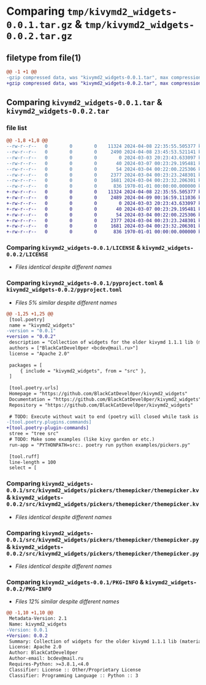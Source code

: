 # Comparing `tmp/kivymd2_widgets-0.0.1.tar.gz` & `tmp/kivymd2_widgets-0.0.2.tar.gz`

## filetype from file(1)

```diff
@@ -1 +1 @@
-gzip compressed data, was "kivymd2_widgets-0.0.1.tar", max compression
+gzip compressed data, was "kivymd2_widgets-0.0.2.tar", max compression
```

## Comparing `kivymd2_widgets-0.0.1.tar` & `kivymd2_widgets-0.0.2.tar`

### file list

```diff
@@ -1,8 +1,8 @@
--rw-r--r--   0        0        0    11324 2024-04-08 22:35:55.505377 kivymd2_widgets-0.0.1/LICENSE
--rw-r--r--   0        0        0     2490 2024-04-08 23:45:53.521141 kivymd2_widgets-0.0.1/pyproject.toml
--rw-r--r--   0        0        0        0 2024-03-03 20:23:43.633097 kivymd2_widgets-0.0.1/src/kivymd2_widgets/__init__.py
--rw-r--r--   0        0        0       40 2024-03-07 00:23:29.195481 kivymd2_widgets-0.0.1/src/kivymd2_widgets/pickers/__init__.py
--rw-r--r--   0        0        0       54 2024-03-04 00:22:00.225306 kivymd2_widgets-0.0.1/src/kivymd2_widgets/pickers/themepicker/__init__.py
--rw-r--r--   0        0        0     2377 2024-03-04 00:23:23.248301 kivymd2_widgets-0.0.1/src/kivymd2_widgets/pickers/themepicker/themepicker.kv
--rw-r--r--   0        0        0     1681 2024-03-04 00:23:32.206301 kivymd2_widgets-0.0.1/src/kivymd2_widgets/pickers/themepicker/themepicker.py
--rw-r--r--   0        0        0      836 1970-01-01 00:00:00.000000 kivymd2_widgets-0.0.1/PKG-INFO
+-rw-r--r--   0        0        0    11324 2024-04-08 22:35:55.505377 kivymd2_widgets-0.0.2/LICENSE
+-rw-r--r--   0        0        0     2489 2024-04-09 00:16:59.111036 kivymd2_widgets-0.0.2/pyproject.toml
+-rw-r--r--   0        0        0        0 2024-03-03 20:23:43.633097 kivymd2_widgets-0.0.2/src/kivymd2_widgets/__init__.py
+-rw-r--r--   0        0        0       40 2024-03-07 00:23:29.195481 kivymd2_widgets-0.0.2/src/kivymd2_widgets/pickers/__init__.py
+-rw-r--r--   0        0        0       54 2024-03-04 00:22:00.225306 kivymd2_widgets-0.0.2/src/kivymd2_widgets/pickers/themepicker/__init__.py
+-rw-r--r--   0        0        0     2377 2024-03-04 00:23:23.248301 kivymd2_widgets-0.0.2/src/kivymd2_widgets/pickers/themepicker/themepicker.kv
+-rw-r--r--   0        0        0     1681 2024-03-04 00:23:32.206301 kivymd2_widgets-0.0.2/src/kivymd2_widgets/pickers/themepicker/themepicker.py
+-rw-r--r--   0        0        0      836 1970-01-01 00:00:00.000000 kivymd2_widgets-0.0.2/PKG-INFO
```

### Comparing `kivymd2_widgets-0.0.1/LICENSE` & `kivymd2_widgets-0.0.2/LICENSE`

 * *Files identical despite different names*

### Comparing `kivymd2_widgets-0.0.1/pyproject.toml` & `kivymd2_widgets-0.0.2/pyproject.toml`

 * *Files 5% similar despite different names*

```diff
@@ -1,25 +1,25 @@
 [tool.poetry]
 name = "kivymd2_widgets"
-version = "0.0.1"
+version = "0.0.2"
 description = "Collection of widgets for the older kivymd 1.1.1 lib (material design 2)."
 authors = ["BlackCatDevel0per <bcdev@mail.ru>"]
 license = "Apache 2.0"
 
 packages = [
     { include = "kivymd2_widgets", from = "src" },
 ]
 
 [tool.poetry.urls]
 Homepage = "https://github.com/BlackCatDevel0per/kivymd2_widgets"
 Documentation = "https://github.com/BlackCatDevel0per/kivymd2_widgets"
 Repository = "https://github.com/BlackCatDevel0per/kivymd2_widgets"
 
 # TODO: Execute without wait to end (poetry will closed while task is pending)
-[tool.poetry.plugins.commands]
+[tool.poetry-plugin-commands]
 stree = "tree src"
 # TODO: Make some examples (like kivy garden or etc.)
 run-app = "PYTHONPATH=src:. poetry run python examples/pickers.py"
 
 [tool.ruff]
 line-length = 100
 select = [
```

### Comparing `kivymd2_widgets-0.0.1/src/kivymd2_widgets/pickers/themepicker/themepicker.kv` & `kivymd2_widgets-0.0.2/src/kivymd2_widgets/pickers/themepicker/themepicker.kv`

 * *Files identical despite different names*

### Comparing `kivymd2_widgets-0.0.1/src/kivymd2_widgets/pickers/themepicker/themepicker.py` & `kivymd2_widgets-0.0.2/src/kivymd2_widgets/pickers/themepicker/themepicker.py`

 * *Files identical despite different names*

### Comparing `kivymd2_widgets-0.0.1/PKG-INFO` & `kivymd2_widgets-0.0.2/PKG-INFO`

 * *Files 12% similar despite different names*

```diff
@@ -1,10 +1,10 @@
 Metadata-Version: 2.1
 Name: kivymd2_widgets
-Version: 0.0.1
+Version: 0.0.2
 Summary: Collection of widgets for the older kivymd 1.1.1 lib (material design 2).
 License: Apache 2.0
 Author: BlackCatDevel0per
 Author-email: bcdev@mail.ru
 Requires-Python: >=3.8.1,<4.0
 Classifier: License :: Other/Proprietary License
 Classifier: Programming Language :: Python :: 3
```

